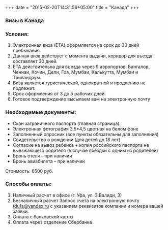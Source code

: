 +++
date = "2015-02-20T14:31:56+05:00"
title = "Канада"
+++

### Визы в Канада


### Условия:

1. Электронная виза (ETA) оформляется на срок до 30 дней пребывания.
2. Данная виза действует с момента выдачи, коридор для въезда составляет 30 дней.
3. ETA действительна для въезда через 9 аэропортов: Бангалор, Ченнаи, Кочин, Дели, Гоа, Мумбаи, Калькутта, Мумбаи и Тривандрум.
4. Виза является туристической, однократной и продлению не подлежит.
5. Срок оформления от 3 до 5 рабочих дней.
6. Готовое подтверждение высылаем вам на электронную почту

### Необходимые документы:

* Скан заграничного паспорта (главная страница).
* Электронная фотография 3,5*4,5 цветная на белом фоне
* Заполненный опросник (все пункты обязательны для заполнения)
* Свидетельство о рождении (для детей до 18 лет)
* Согласие на вывоз ребенка + копия российского паспорта не выезжающего родителя (в случае поездки с одним из родителей)
* Бронь отеля – при наличии
* Бронь авиабилета – при наличии

Стоимость: 6500 руб.

### Способы оплаты:

1. Наличный расчет в офисе (г. Уфа, ул. З.Валиди, 3)
2. Безналичный расчет 
Запрос счета на электронную почту tdufa@yandex.ru  с указанием реквизитов компании и номера вашей заявки. 
3. Оплата с банковской карты
4. Оплата через отделение Сбербанка